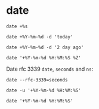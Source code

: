 # date

```shell
date +%s
```

```shell
date +%Y-%m-%d -d 'today'
```

```shell
date +%Y-%m-%d -d '2 day ago'
```

```shell
date '+%Y-%m-%d %H:%M:%S %Z'
```

Date rfc 3339 `date`, `seconds` and `ns`:
```shell
date --rfc-3339=seconds
```

```shell
date -u '+%Y-%m-%d %H:%M:%S'
```

```shell
date '+%Y-%m-%d %H:%M:%S'
```
